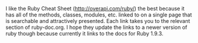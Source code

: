 I like the Ruby Cheat Sheet (http://overapi.com/ruby/) the best because it has all of the 
methods, classes, modules, etc. linked to on a single page that is searchable and attractively presented. Each link takes you to the relevant section of ruby-doc.org. I hope they update the
links to a newer version of ruby though because currently it links to the docs for Ruby 1.9.3.